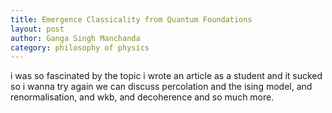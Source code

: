 ```yaml
---
title: Emergence Classicality from Quantum Foundations
layout: post
author: Ganga Singh Manchanda
category: philosophy of physics
---
```


i was so fascinated by the topic i wrote an article as a student and it sucked so i wanna try again
we can discuss percolation and the ising model, and renormalisation, and wkb, and decoherence and so much more.
